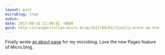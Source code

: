 ```yaml
---
layout: post
microblog: true
audio: 
date: 2017-08-31 21:09:01 -0600
guid: http://craigmcclellan.micro.blog/2017/09/01/finally-wrote-an.html
---
```

Finally wrote [an about page](http://craigmcclellan.com/about/) for my microblog. Love the new Pages feature of Micro.blog.
